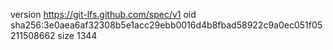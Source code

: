 version https://git-lfs.github.com/spec/v1
oid sha256:3e0aea6af32308b5e1acc29ebb0016d4b8fbad58922c9a0ec051f05211508662
size 1344
